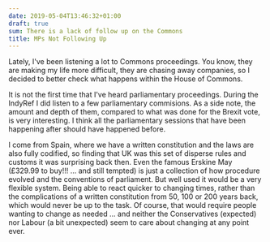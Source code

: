 ```yaml
---
date: 2019-05-04T13:46:32+01:00
draft: true
sum: There is a lack of follow up on the Commons
title: MPs Not Following Up
---
```


Lately, I've been listening a lot to Commons proceedings. You know, they are making my life more difficult, they are chasing away companies, so I decided to better check what happens within the House of Commons.

It is not the first time that I've heard parliamentary proceedings. During the IndyRef I did listen to a few parliamentary commisions. As a side note, the amount and depth of them, compared to what was done for the Brexit vote, is very interesting. I think all the parliamentary sessions that have been happening after should have happened before.

I come from Spain, where we have a written constitution and the laws are also fully codified, so finding that UK was this set of disperse rules and customs it was surprising back then. Even the famous Erskine May (£329.99 to buy!!! ... and still tempted) is just a collection of how procedure evolved and the conventions of parliament. But well used it would be a very flexible system. Being able to react quicker to changing times, rather than the complications of a written constitution from 50, 100 or 200 years back, which would never be up to the task. Of course, that would require people wanting to change as needed ... and neither the Conservatives (expected) nor Labour (a bit unexpected) seem to care about changing at any point ever.


